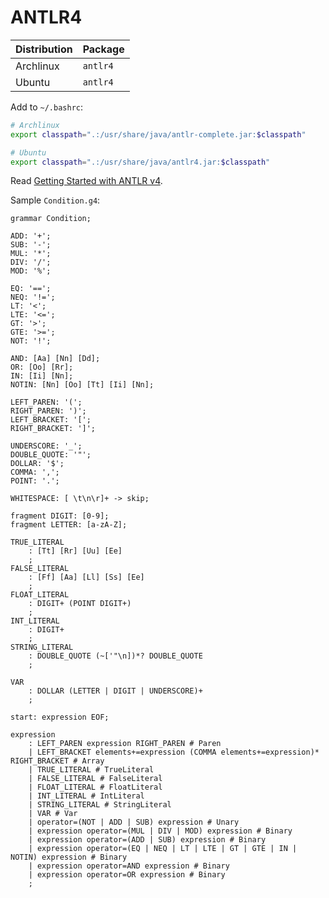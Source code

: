 # ANTLR4

| Distribution | Package  |
| ------------ | -------- |
| Archlinux    | `antlr4` |
| Ubuntu       | `antlr4` |

Add to `~/.bashrc`:

```bash
# Archlinux
export classpath=".:/usr/share/java/antlr-complete.jar:$classpath"

# Ubuntu
export classpath=".:/usr/share/java/antlr4.jar:$classpath"
```

Read [Getting Started with ANTLR v4](https://github.com/antlr/antlr4/blob/master/doc/getting-started.md).

Sample `Condition.g4`:

```antlr4
grammar Condition;

ADD: '+';
SUB: '-';
MUL: '*';
DIV: '/';
MOD: '%';

EQ: '==';
NEQ: '!=';
LT: '<';
LTE: '<=';
GT: '>';
GTE: '>=';
NOT: '!';

AND: [Aa] [Nn] [Dd];
OR: [Oo] [Rr];
IN: [Ii] [Nn];
NOTIN: [Nn] [Oo] [Tt] [Ii] [Nn];

LEFT_PAREN: '(';
RIGHT_PAREN: ')';
LEFT_BRACKET: '[';
RIGHT_BRACKET: ']';

UNDERSCORE: '_';
DOUBLE_QUOTE: '"';
DOLLAR: '$';
COMMA: ',';
POINT: '.';

WHITESPACE: [ \t\n\r]+ -> skip;

fragment DIGIT: [0-9];
fragment LETTER: [a-zA-Z];

TRUE_LITERAL
    : [Tt] [Rr] [Uu] [Ee]
    ;
FALSE_LITERAL
    : [Ff] [Aa] [Ll] [Ss] [Ee]
    ;
FLOAT_LITERAL
    : DIGIT+ (POINT DIGIT+)
    ;
INT_LITERAL
    : DIGIT+
    ;
STRING_LITERAL
    : DOUBLE_QUOTE (~['"\n])*? DOUBLE_QUOTE
    ;

VAR
    : DOLLAR (LETTER | DIGIT | UNDERSCORE)+
    ;

start: expression EOF;

expression
    : LEFT_PAREN expression RIGHT_PAREN # Paren
    | LEFT_BRACKET elements+=expression (COMMA elements+=expression)* RIGHT_BRACKET # Array
    | TRUE_LITERAL # TrueLiteral
    | FALSE_LITERAL # FalseLiteral
    | FLOAT_LITERAL # FloatLiteral
    | INT_LITERAL # IntLiteral
    | STRING_LITERAL # StringLiteral
    | VAR # Var
    | operator=(NOT | ADD | SUB) expression # Unary
    | expression operator=(MUL | DIV | MOD) expression # Binary
    | expression operator=(ADD | SUB) expression # Binary
    | expression operator=(EQ | NEQ | LT | LTE | GT | GTE | IN | NOTIN) expression # Binary
    | expression operator=AND expression # Binary
    | expression operator=OR expression # Binary
    ;
```
